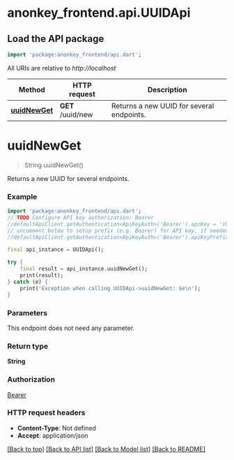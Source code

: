 # anonkey_frontend.api.UUIDApi

## Load the API package
```dart
import 'package:anonkey_frontend/api.dart';
```

All URIs are relative to *http://localhost*

Method | HTTP request | Description
------------- | ------------- | -------------
[**uuidNewGet**](UUIDApi.md#uuidnewget) | **GET** /uuid/new | Returns a new UUID for several endpoints.


# **uuidNewGet**
> String uuidNewGet()

Returns a new UUID for several endpoints.

### Example
```dart
import 'package:anonkey_frontend/api.dart';
// TODO Configure API key authorization: Bearer
//defaultApiClient.getAuthentication<ApiKeyAuth>('Bearer').apiKey = 'YOUR_API_KEY';
// uncomment below to setup prefix (e.g. Bearer) for API key, if needed
//defaultApiClient.getAuthentication<ApiKeyAuth>('Bearer').apiKeyPrefix = 'Bearer';

final api_instance = UUIDApi();

try {
    final result = api_instance.uuidNewGet();
    print(result);
} catch (e) {
    print('Exception when calling UUIDApi->uuidNewGet: $e\n');
}
```

### Parameters
This endpoint does not need any parameter.

### Return type

**String**

### Authorization

[Bearer](../README.md#Bearer)

### HTTP request headers

 - **Content-Type**: Not defined
 - **Accept**: application/json

[[Back to top]](#) [[Back to API list]](../README.md#documentation-for-api-endpoints) [[Back to Model list]](../README.md#documentation-for-models) [[Back to README]](../README.md)

